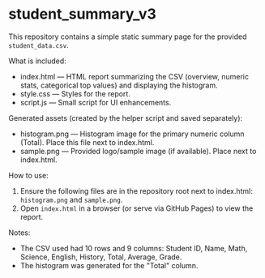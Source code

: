 # student_summary_v3

This repository contains a simple static summary page for the provided `student_data.csv`.

What is included:
- index.html — HTML report summarizing the CSV (overview, numeric stats, categorical top values) and displaying the histogram.
- style.css — Styles for the report.
- script.js — Small script for UI enhancements.

Generated assets (created by the helper script and saved separately):
- histogram.png — Histogram image for the primary numeric column (Total). Place this file next to index.html.
- sample.png — Provided logo/sample image (if available). Place next to index.html.

How to use:
1. Ensure the following files are in the repository root next to index.html: `histogram.png` and `sample.png`.
2. Open `index.html` in a browser (or serve via GitHub Pages) to view the report.

Notes:
- The CSV used had 10 rows and 9 columns: Student ID, Name, Math, Science, English, History, Total, Average, Grade.
- The histogram was generated for the "Total" column.
